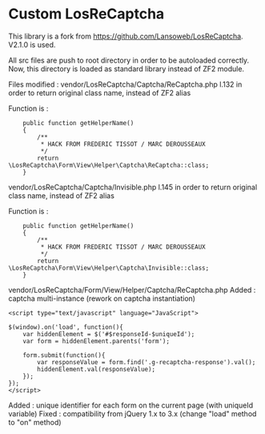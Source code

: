# Custom LosReCaptcha

This library is a fork from https://github.com/Lansoweb/LosReCaptcha.
V2.1.0 is used.

All src files are push to root directory in order to be autoloaded correctly.
Now, this directory is loaded as standard library instead of ZF2 module.

Files modified :
vendor/LosReCaptcha/Captcha/ReCaptcha.php l.132 in order to return original class name, instead of ZF2 alias

Function is :

```
    public function getHelperName()
    {
        /**
         * HACK FROM FREDERIC TISSOT / MARC DEROUSSEAUX
         */
        return \LosReCaptcha\Form\View\Helper\Captcha\ReCaptcha::class;
    }
```

vendor/LosReCaptcha/Captcha/Invisible.php l.145 in order to return original class name, instead of ZF2 alias

Function is :

```
    public function getHelperName()
    {
        /**
         * HACK FROM FREDERIC TISSOT / MARC DEROUSSEAUX
         */
        return \LosReCaptcha\Form\View\Helper\Captcha\Invisible::class;
    }
```

vendor/LosReCaptcha/Form/View/Helper/Captcha/ReCaptcha.php
Added : captcha multi-instance (rework on captcha instantiation)
```
<script type="text/javascript" language="JavaScript">

$(window).on('load', function(){
    var hiddenElement = $('#$responseId-$uniqueId');
    var form = hiddenElement.parents('form');
    
    form.submit(function(){
        var responseValue = form.find('.g-recaptcha-response').val();
        hiddenElement.val(responseValue);
    });
});
</script>
```

Added : unique identifier for each form on the current page (with uniqueId variable)
Fixed : compatibility from jQuery 1.x to 3.x (change "load" method to "on" method)